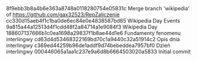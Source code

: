 8f9ebb3b8a4b6e363a8748a0118280754e05831c Merge branch 'wikipedia' of https://github.com/gax32523/RepZaliczenie
cc330d15aeb4f1c1ba0de6ec84e0e4838587bd85 Wikipedia Day Events
9a815a44a12513d4f1cdd48f2a84714a1e9084f3 Wikipedia Day
188607137666b1c0ea1698a29837f1b8ae44d1e6 Fundamenty fenomenu interlingwy
cd63d4d53468322169bd70c1a9440c32a51914c2 Opis dnia interlingwy
c369ed44259b96de1addf9d74bebeddea7957bf0 Dzień interlingwy
000446065a1aa1c237e9a6d8b6664503020a5833 Initial commit
